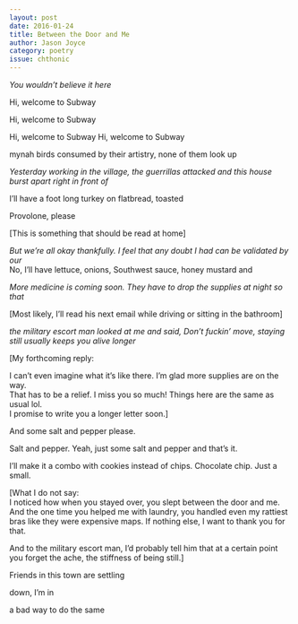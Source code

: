 ```yaml
---
layout: post 
date: 2016-01-24
title: Between the Door and Me
author: Jason Joyce
category: poetry
issue: chthonic
---
```

_You wouldn’t believe it here_  

Hi, welcome to Subway  

Hi, welcome to Subway  

Hi, welcome to Subway Hi, welcome to Subway  

mynah birds consumed by their artistry, none of them look up  

_Yesterday working in the village, the guerrillas attacked and this house burst apart right in front of_  

I’ll have a foot long turkey on flatbread, toasted  

Provolone, please  

[This is something that should be read at home]  

_But we’re all okay thankfully. I feel that any doubt I had can be validated by our_  
No, I’ll have lettuce, onions, Southwest sauce, honey mustard and  

_More medicine is coming soon. They have to drop the supplies at night so that_  

[Most likely, I’ll read his next email while driving or sitting in the bathroom]  

_the military escort man looked at me and said, Don’t fuckin’ move, staying still usually keeps you alive longer_  

[My forthcoming reply:  

I can’t even imagine what it’s like there. I’m glad more supplies are on the way.  
That has to be a relief. I miss you so much! Things here are the same as usual lol.  
I promise to write you a longer letter soon.]  

And some salt and pepper please.  

Salt and pepper. Yeah, just some salt and pepper and that’s it.  

I’ll make it a combo with cookies instead of chips. Chocolate chip. Just a small.  

[What I do not say:  
I noticed how when you stayed over, you slept between the door and me. And the one time you helped me with laundry, you handled even my rattiest bras like they were expensive maps. If nothing else, I want to thank you for that.  

And to the military escort man, I’d probably tell him that at a certain point you forget the ache, the stiffness of being still.]  

Friends in this town are settling  

down, I’m in  

a bad way to do the same